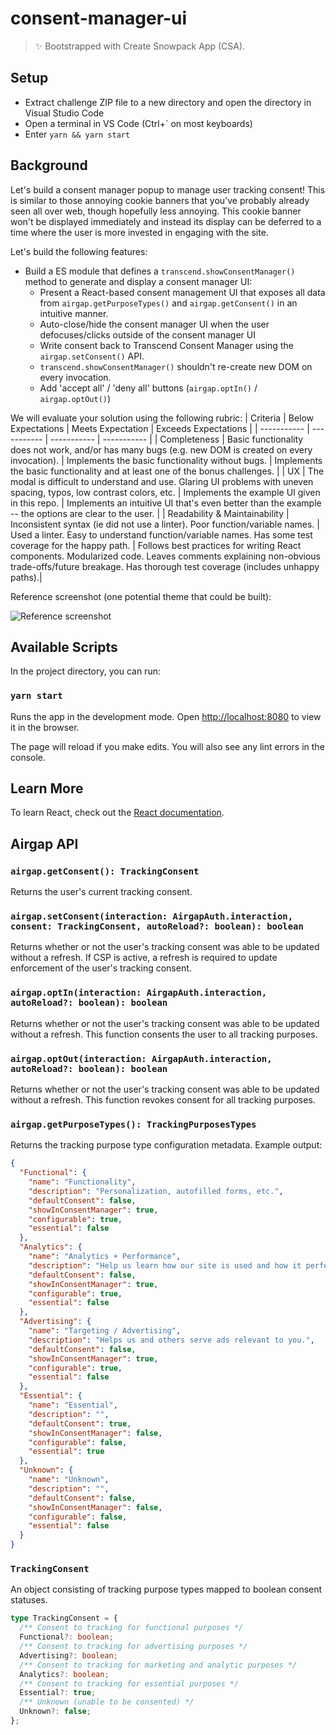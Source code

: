 # consent-manager-ui

> ✨ Bootstrapped with Create Snowpack App (CSA).

## Setup

- Extract challenge ZIP file to a new directory and open the directory in Visual Studio Code
- Open a terminal in VS Code (Ctrl+\` on most keyboards)
- Enter `yarn && yarn start`

## Background

Let's build a consent manager popup to manage user tracking consent! This is similar to those annoying cookie banners that you've probably already seen all over web, though hopefully less annoying. This cookie banner won't be displayed immediately and instead its display can be deferred to a time where the user is more invested in engaging with the site.

Let's build the following features:

- Build a ES module that defines a `transcend.showConsentManager()` method to generate and display a consent manager UI:
  - Present a React-based consent management UI that exposes all data from `airgap.getPurposeTypes()` and `airgap.getConsent()` in an intuitive manner.
  - Auto-close/hide the consent manager UI when the user defocuses/clicks outside of the consent manager UI
  - Write consent back to Transcend Consent Manager using the `airgap.setConsent()` API.
  - `transcend.showConsentManager()` shouldn't re-create new DOM on every invocation.
  - Add 'accept all' / 'deny all' buttons (`airgap.optIn()` / `airgap.optOut()`)

We will evaluate your solution using the following rubric:
| Criteria      | Below Expectations | Meets Expectation | Exceeds Expectations |
| -----------   | ----------- | ----------- | ----------- |
| Completeness  | Basic functionality does not work, and/or has many bugs (e.g. new DOM is created on every invocation). | Implements the basic functionality without bugs. | Implements the basic functionality and at least one of the bonus challenges. |
| UX     | The modal is difficult to understand and use. Glaring UI problems with uneven spacing, typos, low contrast colors, etc. | Implements the example UI given in this repo. | Implements an intuitive UI that's even better than the example -- the options are clear to the user. |
| Readability & Maintainability | Inconsistent syntax (ie did not use a linter). Poor function/variable names. | Used a linter. Easy to understand function/variable names. Has some test coverage for the happy path. | Follows best practices for writing React components. Modularized code. Leaves comments explaining non-obvious trade-offs/future breakage. Has thorough test coverage (includes unhappy paths).|

Reference screenshot (one potential theme that could be built):

![Reference screenshot](https://user-images.githubusercontent.com/46995/96355297-eb129580-1094-11eb-933f-fb3ca3a18090.png 'Screenshot of a reference consent manager UI design')

## Available Scripts

In the project directory, you can run:

### `yarn start`

Runs the app in the development mode.
Open [http://localhost:8080](http://localhost:8080) to view it in the browser.

The page will reload if you make edits.
You will also see any lint errors in the console.

## Learn More

To learn React, check out the [React documentation](https://reactjs.org/).

## Airgap API

### `airgap.getConsent(): TrackingConsent`

Returns the user's current tracking consent.

### `airgap.setConsent(interaction: AirgapAuth.interaction, consent: TrackingConsent, autoReload?: boolean): boolean`

Returns whether or not the user's tracking consent was able to be updated without a refresh. If CSP is active, a refresh is required to update enforcement of the user's tracking consent.

### `airgap.optIn(interaction: AirgapAuth.interaction, autoReload?: boolean): boolean`

Returns whether or not the user's tracking consent was able to be updated without a refresh. This function consents the user to all tracking purposes.

### `airgap.optOut(interaction: AirgapAuth.interaction, autoReload?: boolean): boolean`

Returns whether or not the user's tracking consent was able to be updated without a refresh. This function revokes consent for all tracking purposes.

### `airgap.getPurposeTypes(): TrackingPurposesTypes`

Returns the tracking purpose type configuration metadata. Example output:

```json
{
  "Functional": {
    "name": "Functionality",
    "description": "Personalization, autofilled forms, etc.",
    "defaultConsent": false,
    "showInConsentManager": true,
    "configurable": true,
    "essential": false
  },
  "Analytics": {
    "name": "Analytics + Performance",
    "description": "Help us learn how our site is used and how it performs.",
    "defaultConsent": false,
    "showInConsentManager": true,
    "configurable": true,
    "essential": false
  },
  "Advertising": {
    "name": "Targeting / Advertising",
    "description": "Helps us and others serve ads relevant to you.",
    "defaultConsent": false,
    "showInConsentManager": true,
    "configurable": true,
    "essential": false
  },
  "Essential": {
    "name": "Essential",
    "description": "",
    "defaultConsent": true,
    "showInConsentManager": false,
    "configurable": false,
    "essential": true
  },
  "Unknown": {
    "name": "Unknown",
    "description": "",
    "defaultConsent": false,
    "showInConsentManager": false,
    "configurable": false,
    "essential": false
  }
}
```

### `TrackingConsent`

An object consisting of tracking purpose types mapped to boolean consent statuses.

```ts
type TrackingConsent = {
  /** Consent to tracking for functional purposes */
  Functional?: boolean;
  /** Consent to tracking for advertising purposes */
  Advertising?: boolean;
  /** Consent to tracking for marketing and analytic purposes */
  Analytics?: boolean;
  /** Consent to tracking for essential purposes */
  Essential?: true;
  /** Unknown (unable to be consented) */
  Unknown?: false;
};
```
